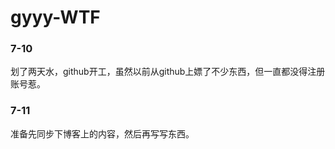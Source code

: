 # gyyy-WTF

### 7-10

划了两天水，github开工，虽然以前从github上嫖了不少东西，但一直都没得注册账号惹。





### 7-11

准备先同步下博客上的内容，然后再写写东西。